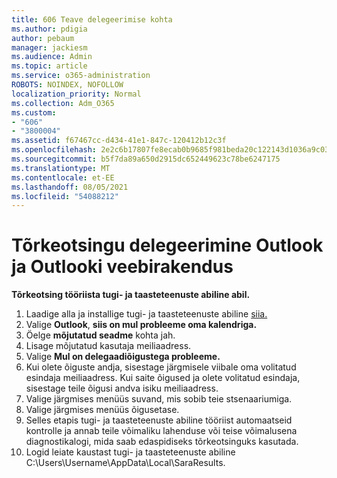 ```yaml
---
title: 606 Teave delegeerimise kohta
ms.author: pdigia
author: pebaum
manager: jackiesm
ms.audience: Admin
ms.topic: article
ms.service: o365-administration
ROBOTS: NOINDEX, NOFOLLOW
localization_priority: Normal
ms.collection: Adm_O365
ms.custom:
- "606"
- "3800004"
ms.assetid: f67467cc-d434-41e1-847c-120412b12c3f
ms.openlocfilehash: 2e2c6b17807fe8ecab0b9685f981beda20c122143d1036a9c03075552c5ca897
ms.sourcegitcommit: b5f7da89a650d2915dc652449623c78be6247175
ms.translationtype: MT
ms.contentlocale: et-EE
ms.lasthandoff: 08/05/2021
ms.locfileid: "54088212"
---
```

# <a name="troubleshooting-delegation-in-outlook-and-outlook-on-the-web"></a>Tõrkeotsingu delegeerimine Outlook ja Outlooki veebirakendus

**Tõrkeotsing tööriista tugi- ja taasteteenuste abiline abil.**

1. Laadige alla ja installige tugi- ja taasteteenuste abiline [siia.](https://aka.ms/SaRA-SkypeForBusinessSignIn)
1. Valige **Outlook**, **siis on mul probleeme oma kalendriga.**
1. Öelge **mõjutatud seadme** kohta jah.
1. Lisage mõjutatud kasutaja meiliaadress.
1. Valige **Mul on delegaadiõigustega probleeme.**
1. Kui olete õiguste andja, sisestage järgmisele viibale oma volitatud esindaja meiliaadress. Kui saite õigused ja olete volitatud esindaja, sisestage teile õigusi andva isiku meiliaadress.
1. Valige järgmises menüüs suvand, mis sobib teie stsenaariumiga.
1. Valige järgmises menüüs õigusetase.
1. Selles etapis tugi- ja taasteteenuste abiline tööriist automaatseid kontrolle ja annab teile võimaliku lahenduse või teise võimalusena diagnostikalogi, mida saab edaspidiseks tõrkeotsinguks kasutada.
1. Logid leiate kaustast tugi- ja taasteteenuste abiline C:\Users\Username\AppData\Local\SaraResults.
